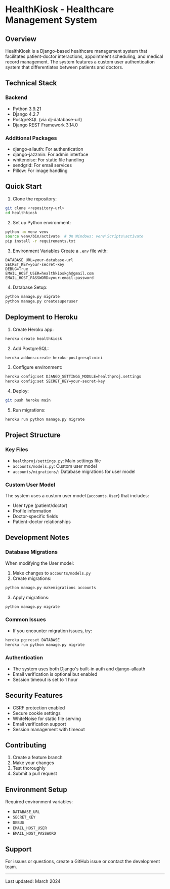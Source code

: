 # HealthKiosk - Healthcare Management System

## Overview
HealthKiosk is a Django-based healthcare management system that facilitates patient-doctor interactions, appointment scheduling, and medical record management. The system features a custom user authentication system that differentiates between patients and doctors.

## Technical Stack

### Backend
- Python 3.9.21
- Django 4.2.7
- PostgreSQL (via dj-database-url)
- Django REST Framework 3.14.0

### Additional Packages
- django-allauth: For authentication
- django-jazzmin: For admin interface
- whitenoise: For static file handling
- sendgrid: For email services
- Pillow: For image handling

## Quick Start

1. Clone the repository:
```bash
git clone <repository-url>
cd healthkiosk
```

2. Set up Python environment:
```bash
python -m venv venv
source venv/bin/activate  # On Windows: venv\Scripts\activate
pip install -r requirements.txt
```

3. Environment Variables
Create a `.env` file with:
```
DATABASE_URL=your-database-url
SECRET_KEY=your-secret-key
DEBUG=True
EMAIL_HOST_USER=healthkioskgh@gmail.com
EMAIL_HOST_PASSWORD=your-email-password
```

4. Database Setup:
```bash
python manage.py migrate
python manage.py createsuperuser
```

## Deployment to Heroku

1. Create Heroku app:
```bash
heroku create healthkiosk
```

2. Add PostgreSQL:
```bash
heroku addons:create heroku-postgresql:mini
```

3. Configure environment:
```bash
heroku config:set DJANGO_SETTINGS_MODULE=healthproj.settings
heroku config:set SECRET_KEY=your-secret-key
```

4. Deploy:
```bash
git push heroku main
```

5. Run migrations:
```bash
heroku run python manage.py migrate
```

## Project Structure

### Key Files
- `healthproj/settings.py`: Main settings file
- `accounts/models.py`: Custom user model
- `accounts/migrations/`: Database migrations for user model

### Custom User Model
The system uses a custom user model (`accounts.User`) that includes:
- User type (patient/doctor)
- Profile information
- Doctor-specific fields
- Patient-doctor relationships

## Development Notes

### Database Migrations
When modifying the User model:
1. Make changes to `accounts/models.py`
2. Create migrations:
```bash
python manage.py makemigrations accounts
```
3. Apply migrations:
```bash
python manage.py migrate
```

### Common Issues
- If you encounter migration issues, try:
```bash
heroku pg:reset DATABASE
heroku run python manage.py migrate
```

### Authentication
- The system uses both Django's built-in auth and django-allauth
- Email verification is optional but enabled
- Session timeout is set to 1 hour

## Security Features
- CSRF protection enabled
- Secure cookie settings
- WhiteNoise for static file serving
- Email verification support
- Session management with timeout

## Contributing
1. Create a feature branch
2. Make your changes
3. Test thoroughly
4. Submit a pull request

## Environment Setup
Required environment variables:
- `DATABASE_URL`
- `SECRET_KEY`
- `DEBUG`
- `EMAIL_HOST_USER`
- `EMAIL_HOST_PASSWORD`

## Support
For issues or questions, create a GitHub issue or contact the development team.

---

Last updated: March 2024
 